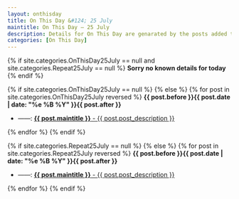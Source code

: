 ```yaml
---
layout: onthisday
title: On This Day &#124; 25 July
maintitle: On This Day — 25 July
description: Details for On This Day are genarated by the posts added to the website so the content is subject to changes/updates over time.
categories: [On This Day]
---
```


{% if site.categories.OnThisDay25July == null and site.categories.Repeat25July == null %}
<strong>Sorry no known details for today</strong>
{% endif %}

{% if site.categories.OnThisDay25July == null %}
{% else %}
{% for post in site.categories.OnThisDay25July reversed %}
<strong>{{ post.before }}{{ post.date | date: "%e %B %Y" }}{{ post.after }}</strong>
<ul>
<li> ——: <a href="{{ post.url }}"><strong>{{ post.maintitle }}</strong> - {{ post.post_description }}</a></li>
</ul>
{% endfor %}
{% endif %}

{% if site.categories.Repeat25July == null %}
{% else %}
{% for post in site.categories.Repeat25July reversed %}
<strong>{{ post.before }}{{ post.date | date: "%e %B %Y" }}{{ post.after }}</strong>
<ul>
<li> ——: <a href="{{ post.url }}"><strong>{{ post.maintitle }}</strong> - {{ post.post_description }}</a></li>
</ul>
{% endfor %}
{% endif %}
